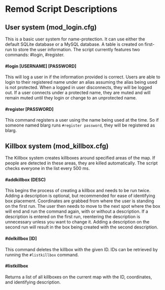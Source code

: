 # Remod Script Descriptions

## User system (mod_login.cfg)
This is a basic user system for name-protection.  It can use either the default SQLite database or a MySQL database.  A table is created on first-run to store the user information.  The script currently features two commands: #login, #register.

#### #login [USERNAME] [PASSWORD]
This will log a user in if the information provided is correct.  Users are able to login to their registered name under an alias assuming the alias being used is not protected.  When a logged in user disconnects, they will be logged out.  If a user connects under a protected name, they are muted and will remain muted until they login or change to an unprotected name.

#### #register [PASSWORD]
This command registers a user using the name being used at the time.  So if someone named blarg runs `#register password`, they will be registered as blarg.

## Killbox system (mod_killbox.cfg)
The Killbox system creates killboxes around specified areas of the map.  If people are detected in these areas, they are killed automatically.  The script checks everyone in the list every 500 ms.

#### #addkillbox (DESC)
This begins the process of creating a killbox and needs to be run twice.  Adding a description is optional, but recommended for ease of identifying box placement.  Coordinates are grabbed from where the user is standing on the first run.  The user then needs to move to the next spot where the box will end and run the command again, with or without a description.  If a description is entered on the first run, reentering the description is unnecessary unless you want to change it.  Adding a description on the second run will result in the box being created with the second description.

#### #delkillbox [ID]
This command deletes the killbox with the given ID.  IDs can be retrieved by running the `#listkillbox` command.

#### #listkillbox
Returns a list of all killboxes on the current map with the ID, coordinates, and identifying description.